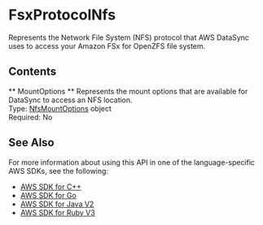 # FsxProtocolNfs<a name="API_FsxProtocolNfs"></a>

Represents the Network File System \(NFS\) protocol that AWS DataSync uses to access your Amazon FSx for OpenZFS file system\.

## Contents<a name="API_FsxProtocolNfs_Contents"></a>

 ** MountOptions **   <a name="DataSync-Type-FsxProtocolNfs-MountOptions"></a>
Represents the mount options that are available for DataSync to access an NFS location\.  
Type: [NfsMountOptions](API_NfsMountOptions.md) object  
Required: No

## See Also<a name="API_FsxProtocolNfs_SeeAlso"></a>

For more information about using this API in one of the language\-specific AWS SDKs, see the following:
+  [AWS SDK for C\+\+](https://docs.aws.amazon.com/goto/SdkForCpp/datasync-2018-11-09/FsxProtocolNfs) 
+  [AWS SDK for Go](https://docs.aws.amazon.com/goto/SdkForGoV1/datasync-2018-11-09/FsxProtocolNfs) 
+  [AWS SDK for Java V2](https://docs.aws.amazon.com/goto/SdkForJavaV2/datasync-2018-11-09/FsxProtocolNfs) 
+  [AWS SDK for Ruby V3](https://docs.aws.amazon.com/goto/SdkForRubyV3/datasync-2018-11-09/FsxProtocolNfs) 